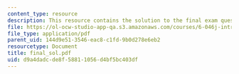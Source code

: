 ```yaml
---
content_type: resource
description: This resource contains the solution to the final exam questions.
file: https://ol-ocw-studio-app-qa.s3.amazonaws.com/courses/6-046j-introduction-to-algorithms-sma-5503-fall-2005/d9a4dadcde8f58811056d4bf5bc403df_final_sol.pdf
file_type: application/pdf
parent_uid: 144d9e51-3546-eac8-c1fd-9b0d278e6eb2
resourcetype: Document
title: final_sol.pdf
uid: d9a4dadc-de8f-5881-1056-d4bf5bc403df
---
```

